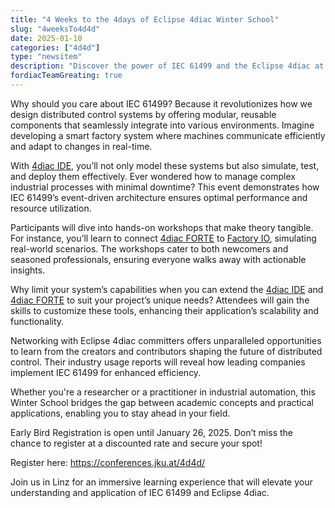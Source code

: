 ```yaml
---
title: "4 Weeks to the 4days of Eclipse 4diac Winter School"
slug: "4weeksTo4d4d"
date: 2025-01-10
categories: ["4d4d"]
type: "newsitem"
description: "Discover the power of IEC 61499 and the Eclipse 4diac at the [4days of Eclipse 4diac Winter School](/4diac/events/4diacwinterschool/), a premier event for industrial automation enthusiasts."
fordiacTeamGreating: true
---
```


Why should you care about IEC 61499? Because it revolutionizes how we design distributed control systems by offering modular, reusable components that seamlessly integrate into various environments. 
Imagine developing a smart factory system where machines communicate efficiently and adapt to changes in real-time.

With [4diac IDE](/4diac/4diac_ide/), you’ll not only model these systems but also simulate, test, and deploy them effectively. 
Ever wondered how to manage complex industrial processes with minimal downtime? 
This event demonstrates how IEC 61499’s event-driven architecture ensures optimal performance and resource utilization.

Participants will dive into hands-on workshops that make theory tangible. For instance, you’ll learn to connect [4diac FORTE](/4diac/4diac_forte/) to [Factory IO](https://factoryio.com/), simulating real-world scenarios. 
The workshops cater to both newcomers and seasoned professionals, ensuring everyone walks away with actionable insights.

Why limit your system’s capabilities when you can extend the [4diac IDE](/4diac/4diac_ide/) and [4diac FORTE](/4diac/4diac_forte/) to suit your project’s unique needs? 
Attendees will gain the skills to customize these tools, enhancing their application’s scalability and functionality.

Networking with Eclipse 4diac committers offers unparalleled opportunities to learn from the creators and contributors shaping the future of distributed control. 
Their industry usage reports will reveal how leading companies implement IEC 61499 for enhanced efficiency.

Whether you're a researcher or a practitioner in industrial automation, this Winter School bridges the gap between academic concepts and practical applications, enabling you to stay ahead in your field.

Early Bird Registration is open until January 26, 2025. 
Don’t miss the chance to register at a discounted rate and secure your spot! 

Register here: https://conferences.jku.at/4d4d/

Join us in Linz for an immersive learning experience that will elevate your understanding and application of IEC 61499 and Eclipse 4diac.
